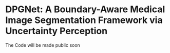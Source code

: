 # DPGNet: A Boundary-Aware Medical Image Segmentation Framework via Uncertainty Perception
The Code will be made public soon
